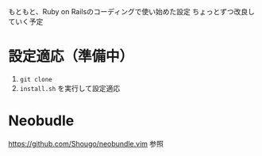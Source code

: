 もともと、Ruby on Railsのコーディングで使い始めた設定
ちょっとずつ改良していく予定

# 設定適応（準備中）

1. `git clone`
2. `install.sh` を実行して設定適応

# Neobudle

https://github.com/Shougo/neobundle.vim 参照

